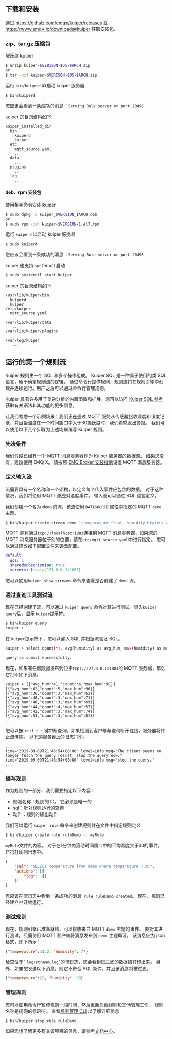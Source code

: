 

## 下载和安装

通过 https://github.com/emqx/kuiper/releases 或 https://www.emqx.io/downloads#kuiper 获取安装包.

### zip、tar.gz 压缩包

解压缩 kuiper

```sh
$ unzip kuiper-$VERISON-$OS-$ARCH.zip
or
$ tar -xzf kuiper-$VERISON-$OS-$ARCH.zip
```

运行 ``bin/kuiperd`` 以启动 kuiper 服务器

```sh
$ bin/kuiperd
```
 您应该会看到一条成功的消息：`Serving Rule server on port 20498`

kuiper 的目录结构如下:

```
kuiper_installed_dir
  bin
    kuiperd
    kuiper
  etc
    mqtt_source.yaml
    ...
  data
    ...
  plugins
    ...
  log
    ...
```


#### deb、rpm 安装包

使用相关命令安装 kuiper

```sh
$ sudo dpkg -i kuiper_$VERSION_$ARCH.deb
or
$ sudo rpm -ivh kuiper-$VERSION-1.el7.rpm
```

运行 `kuiperd` 以启动 kuiper 服务器

```sh
$ sudo kuiperd
```
 您应该会看到一条成功的消息：`Serving Rule server on port 20498`

 kuiper 也支持 systemctl 启动

 ```sh
 $ sudo systemctl start kuiper
 ```

kuiper 的目录结构如下:

```
/usr/lib/kuiper/bin
  kuiperd
  kuiper
/etc/kuiper
  mqtt_source.yaml
  ...
/var/lib/kuiper/data
  ...
/var/lib/kuiper/plugins
  ...
/var/log/kuiper
   ...
```

## 运行的第一个规则流

Kuiper 规则由一个 SQL 和多个操作组成。 Kuiper SQL 是一种易于使用的类 SQL 语言，用于确定规则流的逻辑。 通过命令行提供规则，规则流将在规则引擎中创建并连续运行。用户之后可以通过命令行管理规则。

Kuiper 具有许多用于复杂分析的内置函数和扩展，您可以访问 [Kuiper SQL 参考](sqls/overview.md)获取有关语法和其功能的更多信息。

让我们考虑一个示例场景：我们正在通过 MQTT 服务从传感器接收温度和湿度记录，并且当温度在一个时间窗口中大于30摄氏度时，我们希望发出警报。 我们可以使用以下几个步骤为上述场景编写 Kuiper 规则。

### 先决条件

我们假设已经有一个 MQTT 消息服务器作为 Kuiper 服务器的数据源。 如果您没有，建议使用 EMQ X。 请按照 [EMQ Broker 安装指南](https://docs.emqx.io/broker/v3/en/install.html)设置 MQTT 消息服务器。

### 定义输入流

流需要具有一个名称和一个架构，以定义每个传入事件应包含的数据。 对于这种情况，我们将使用 MQTT 源应对温度事件。 输入流可以通过 SQL 语言定义。

我们创建一个名为 ``demo`` 的流，该流使用 ``DATASOURCE`` 属性中指定的 MQTT ``demo`` 主题。
```sh
$ bin/kuiper create stream demo '(temperature float, humidity bigint) WITH (FORMAT="JSON", DATASOURCE="demo")'
```
MQTT 源将通过`tcp://localhost:1883`连接到 MQTT 消息服务器，如果您的 MQTT 消息服务器位于别的位置，请在`etc/mqtt_source.yaml`中进行指定。 您可以通过修改如下配置文件来更改配置。

```yaml
default:
  qos: 1
  sharedsubscription: true
  servers: [tcp://127.0.0.1:1883]
```

您可以使用``kuiper show streams`` 命令来查看是否创建了 ``demo`` 流。

### 通过查询工具测试流

现在已经创建了流，可以通过 ``kuiper query`` 命令对其进行测试。键入``kuiper query``后，显示 ``kuiper``提示符。

```sh
$ bin/kuiper query
kuiper > 
```

在 ``kuiper``提示符下，您可以键入 SQL 并根据流验证 SQL。

```sh
kuiper > select count(*), avg(humidity) as avg_hum, max(humidity) as max_hum from demo where temperature > 30 group by TUMBLINGWINDOW(ss, 5);

query is submit successfully.
```

现在，如果有任何数据发布到位于``tcp://127.0.0.1:1883``的 MQTT 服务器，那么它打印如下消息。

```
kuiper > [{"avg_hum":41,"count":4,"max_hum":91}]
[{"avg_hum":62,"count":5,"max_hum":96}]
[{"avg_hum":36,"count":3,"max_hum":63}]
[{"avg_hum":48,"count":3,"max_hum":71}]
[{"avg_hum":40,"count":3,"max_hum":69}]
[{"avg_hum":44,"count":4,"max_hum":57}]
[{"avg_hum":42,"count":3,"max_hum":74}]
[{"avg_hum":53,"count":3,"max_hum":81}]
...
```

您可以按 ``ctrl + c`` 键中断查询，如果检测到客户端与查询断开连接，服务器将终止流传输。 以下是服务器上的日志打印。

```
...
time="2019-09-09T21:46:54+08:00" level=info msg="The client seems no longer fetch the query result, stop the query now."
time="2019-09-09T21:46:54+08:00" level=info msg="stop the query."
...
```

### 编写规则

作为规则的一部分，我们需要指定以下内容：
* 规则名称：规则的 ID。 它必须是唯一的
* sql：针对规则运行的查询
* 动作：规则的输出动作

我们可以运行 ``kuiper rule`` 命令来创建规则并在文件中指定规则定义

```sh
$ bin/kuiper create rule ruleDemo -f myRule
```
`myRule`文件的内容。 对于在1分钟内滚动时间窗口中的平均温度大于30的事件，它将打印到日志中。

```json
{
    "sql": "SELECT temperature from demo where temperature > 30",
    "actions": [{
        "log":  {}
    }]
}
```
您应该在流日志中看到一条成功的消息`` rule ruleDemo created``。 现在，规则已经建立并开始运行。

### 测试规则
现在，规则引擎已准备就绪，可以接收来自 MQTT ``demo`` 主题的事件。 要对其进行测试，只需使用 MQTT 客户端将消息发布到 ``demo`` 主题即可。 该消息应为 json 格式，如下所示：

```json
{"temperature":31.2, "humidity": 77}
```

检查位于“ `log/stream.log`”的流日志，您会看到已过滤的数据被打印出来。 另外，如果您发送以下消息，则它不符合 SQL 条件，并且该消息将被过滤。

```json
{"temperature":29, "humidity": 80}
```

### 管理规则
您可以使用命令行暂停规则一段时间，然后重新启动规则和其他管理工作。 规则名称是规则的标识符。 查看[规则管理 CLI](rules/overview.md) 以了解详细信息

```sh
$ bin/kuiper stop rule ruleDemo
```



如果您想了解更多有关该项目的信息，请参考[文档中心](reference.md)。
